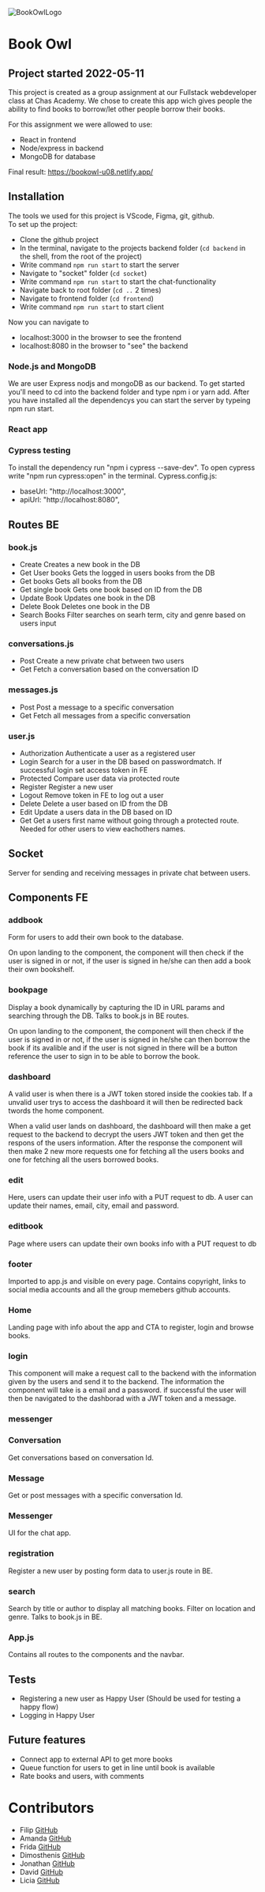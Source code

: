 ![BookOwlLogo](/frontend/public/bookowl.png)

# **Book Owl**

## **Project started 2022-05-11**

This project is created as a group assignment at our Fullstack webdeveloper class at Chas Academy.
We chose to create this app wich gives people the ability to find books to borrow/let other people borrow their books. <br>

For this assignment we were allowed to use:

- React in frontend
- Node/express in backend
- MongoDB for database

Final result: https://bookowl-u08.netlify.app/

## **Installation**

The tools we used for this project is VScode, Figma, git, github. <br>
To set up the project:

- Clone the github project
- In the terminal, navigate to the projects backend folder (`cd backend` in the shell, from the root of the project)
- Write command `npm run start` to start the server
- Navigate to "socket" folder (`cd socket`)
- Write command `npm run start` to start the chat-functionality
- Navigate back to root folder (`cd ..` 2 times)
- Navigate to frontend folder (`cd frontend`)
- Write command `npm run start` to start client

Now you can navigate to

- localhost:3000 in the browser to see the frontend
- localhost:8080 in the browser to "see" the backend

### **Node.js and MongoDB**

We are user Express nodjs and mongoDB as our backend. To get started you'll need to cd into the backend folder and type npm i or yarn add.
After you have installed all the dependencys you can start the server by typeing npm run start.

### **React app**

### **Cypress testing**

To install the dependency run "npm i cypress --save-dev". To open cypress write "npm run cypress:open" in the terminal.
Cypress.config.js:

- baseUrl: "http://localhost:3000",
- apiUrl: "http://localhost:8080",

## **Routes BE**

### **book.js**

- Create
  Creates a new book in the DB
- Get User books
  Gets the logged in users books from the DB
- Get books
  Gets all books from the DB
- Get single book
  Gets one book based on ID from the DB
- Update Book
  Updates one book in the DB
- Delete Book
  Deletes one book in the DB
- Search Books
  Filter searches on searh term, city and genre based on users input

### **conversations.js**

- Post
  Create a new private chat between two users
- Get
  Fetch a conversation based on the conversation ID

### **messages.js**

- Post
  Post a message to a specific conversation
- Get
  Fetch all messages from a specific conversation

### **user.js**

- Authorization
  Authenticate a user as a registered user
- Login
  Search for a user in the DB based on passwordmatch. If successful login set access token in FE
- Protected
  Compare user data via protected route
- Register
  Register a new user
- Logout
  Remove token in FE to log out a user
- Delete
  Delete a user based on ID from the DB
- Edit
  Update a users data in the DB based on ID
- Get
  Get a users first name without going through a protected route. Needed for other users to view eachothers names.

## **Socket**

Server for sending and receiving messages in private chat between users.

## **Components FE**

### **addbook**

Form for users to add their own book to the database.

On upon landing to the component, the component will then check if the user is signed in or not, if the user is signed in he/she can then add a book their own bookshelf.

### **bookpage**

Display a book dynamically by capturing the ID in URL params and searching through the DB.
Talks to book.js in BE routes.

On upon landing to the component, the component will then check if the user is signed in or not, if the user is signed in he/she can then borrow the book if its avalible and if the user is not signed in there will be a button reference the user to sign in to be able to borrow the book.

### **dashboard**

A valid user is when there is a JWT token stored inside the cookies tab. If a unvalid user trys to access the dashboard it will then be redirected back twords the home component.

When a valid user lands on dashboard, the dashboard will then make a get request to the backend to decrypt the users JWT token and then get the respons of the users information.
After the response the component will then make 2 new more requests one for fetching all the users books and one for fetching all the users borrowed books.

### **edit**

Here, users can update their user info with a PUT request to db.
A user can update their names, email, city, email and password.

### **editbook**

Page where users can update their own books info with a PUT request to db

### **footer**

Imported to app.js and visible on every page.
Contains copyright, links to social media accounts and all the group memebers github accounts.

### **Home**

Landing page with info about the app and CTA to register, login and browse books.

### **login**

This component will make a request call to the backend with the information given by the users and send it to the backend. The information the component will take is a email and a password. if successful the user will then be navigated to the dashborad with a JWT token and a message.

### **messenger**

### **Conversation**

Get conversations based on conversation Id.

### **Message**

Get or post messages with a specific conversation Id.

### **Messenger**

UI for the chat app.

### **registration**

Register a new user by posting form data to user.js route in BE.

### **search**

Search by title or author to display all matching books. Filter on location and genre.
Talks to book.js in BE.

### **App.js**

Contains all routes to the components and the navbar.

## **Tests**

- Registering a new user as Happy User (Should be used for testing a happy flow)
- Logging in Happy User

## **Future features**

- Connect app to external API to get more books
- Queue function for users to get in line until book is available
- Rate books and users, with comments

# **Contributors**

- Filip [GitHub](https://github.com/fbarfvestam)
- Amanda [GitHub](https://github.com/amawre)
- Frida [GitHub](https://github.com/frinica)
- Dimosthenis [GitHub](https://github.com/Albatraoz12)
- Jonathan [GitHub](https://github.com/Jonon)
- David [GitHub](https://github.com/DavidMelander)
- Licia [GitHub](https://github.com/lkthorn)
